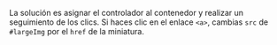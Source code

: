 La solución es asignar el controlador al contenedor y realizar un seguimiento de los clics. Si haces clic en el enlace `<a>`, cambias `src` de `#largeImg` por el `href` de la miniatura.
